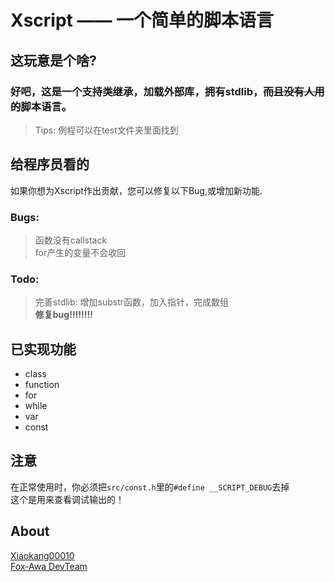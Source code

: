 # Xscript —— 一个简单的脚本语言

## 这玩意是个啥?
### 好吧，这是一个支持类继承，加载外部库，拥有stdlib，<s>而且没有人用的</s>脚本语言。
> Tips: 例程可以在test文件夹里面找到

## 给程序员看的
如果你想为Xscript作出贡献，您可以修复以下Bug,或增加新功能.
### Bugs:
> 函数没有callstack<br>
> for产生的变量不会收回<br>

### Todo:
> 完善stdlib: 增加substr函数，加入指针，完成数组<br>
> **修复bug!!!!!!!!**<bt>

## 已实现功能
- class
- function
- for
- while
- var
- const

## 注意

在正常使用时，你必须把`src/const.h`里的`#define __SCRIPT_DEBUG`去掉<br>
这个是用来查看调试输出的！<br>

## About

[Xiaokang00010](https://github.com/xiaokang00010)<br>
[Fox-Awa DevTeam](https://github.com/Fox-Awa)